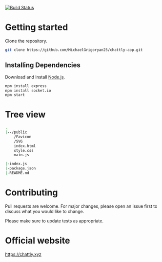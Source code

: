 [![Build Status](https://travis-ci.com/MichaelGrigoryan25/chattly-app.svg?branch=master)](https://travis-ci.com/MichaelGrigoryan25/chattly-app)
# Getting started
Clone the repository.
```bash
git clone https://github.com/MichaelGrigoryan25/chattly-app.git
```
## Installing Dependencies
Download and Install [Node.js](https://nodejs.org/en/).
```bash
npm install express
npm install socket.io
npm start
```

# Tree view

```bash
.
|--/public
    /Favicon
    /SVG
    index.html
    style.css
    main.js

|-index.js
|-package.json
|-README.md
```

# Contributing
Pull requests are welcome. For major changes, please open an issue first to discuss what you would like to change.

Please make sure to update tests as appropriate.

# Official website
https://chattly.xyz
